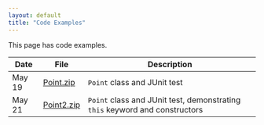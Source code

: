 ```yaml
---
layout: default
title: "Code Examples"
---
```


This page has code examples.

Date | File | Description
---- | ---- | -----------
May 19 | [Point.zip](Point.zip) | `Point` class and JUnit test
May 21 | [Point2.zip](Point2.zip) | `Point` class and JUnit test, demonstrating `this` keyword and constructors
